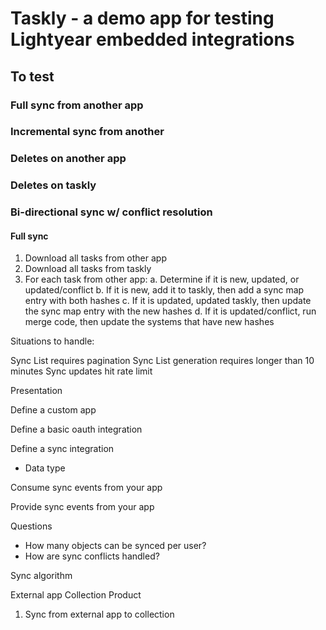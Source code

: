 # Taskly - a demo app for testing Lightyear embedded integrations

## To test

### Full sync from another app

### Incremental sync from another

### Deletes on another app

### Deletes on taskly

### Bi-directional sync w/ conflict resolution

#### Full sync

1. Download all tasks from other app
2. Download all tasks from taskly
3. For each task from other app:
   a. Determine if it is new, updated, or updated/conflict
   b. If it is new, add it to taskly, then add a sync map entry with both hashes
   c. If it is updated, updated taskly, then update the sync map entry with the new hashes
   d. If it is updated/conflict, run merge code, then update the systems that have new hashes

Situations to handle:

Sync List requires pagination
Sync List generation requires longer than 10 minutes
Sync updates hit rate limit

Presentation

Define a custom app

Define a basic oauth integration

Define a sync integration

- Data type

Consume sync events from your app

Provide sync events from your app

Questions

- How many objects can be synced per user?
- How are sync conflicts handled?

Sync algorithm

External app
Collection
Product

1. Sync from external app to collection
